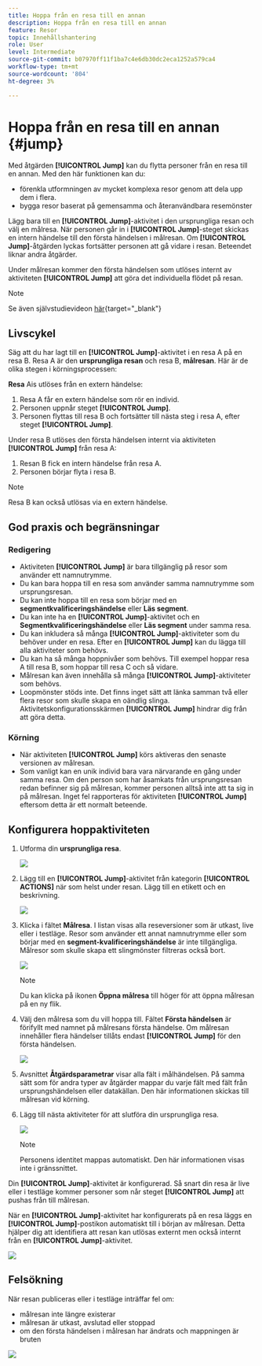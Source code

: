 ```yaml
---
title: Hoppa från en resa till en annan
description: Hoppa från en resa till en annan
feature: Resor
topic: Innehållshantering
role: User
level: Intermediate
source-git-commit: b07970ff11f1ba7c4e6db30dc2eca1252a579ca4
workflow-type: tm+mt
source-wordcount: '804'
ht-degree: 3%

---
```


# Hoppa från en resa till en annan {#jump}

Med åtgärden **[!UICONTROL Jump]** kan du flytta personer från en resa till en annan. Med den här funktionen kan du:

* förenkla utformningen av mycket komplexa resor genom att dela upp dem i flera.
* bygga resor baserat på gemensamma och återanvändbara resemönster

Lägg bara till en **[!UICONTROL Jump]**-aktivitet i den ursprungliga resan och välj en målresa. När personen går in i **[!UICONTROL Jump]**-steget skickas en intern händelse till den första händelsen i målresan. Om **[!UICONTROL Jump]**-åtgärden lyckas fortsätter personen att gå vidare i resan. Beteendet liknar andra åtgärder.

Under målresan kommer den första händelsen som utlöses internt av aktiviteten **[!UICONTROL Jump]** att göra det individuella flödet på resan.

>[!NOTE]
>
>Se även självstudievideon [här](https://experienceleague.adobe.com/docs/journey-orchestration-learn/tutorials/building-a-journey/jumping-to-another-journey.html){target=&quot;_blank&quot;}

## Livscykel

Säg att du har lagt till en **[!UICONTROL Jump]**-aktivitet i en resa A på en resa B. Resa A är den **ursprungliga resan** och resa B, **målresan**.
Här är de olika stegen i körningsprocessen:

**Resa** Ais utlöses från en extern händelse:

1. Resa A får en extern händelse som rör en individ.
1. Personen uppnår steget **[!UICONTROL Jump]**.
1. Personen flyttas till resa B och fortsätter till nästa steg i resa A, efter steget **[!UICONTROL Jump]**.

Under resa B utlöses den första händelsen internt via aktiviteten **[!UICONTROL Jump]** från resa A:

1. Resan B fick en intern händelse från resa A.
1. Personen börjar flyta i resa B.

>[!NOTE]
>
>Resa B kan också utlösas via en extern händelse.

## God praxis och begränsningar

### Redigering

* Aktiviteten **[!UICONTROL Jump]** är bara tillgänglig på resor som använder ett namnutrymme.
* Du kan bara hoppa till en resa som använder samma namnutrymme som ursprungsresan.
* Du kan inte hoppa till en resa som börjar med en **segmentkvalificeringshändelse** eller **Läs segment**.
* Du kan inte ha en **[!UICONTROL Jump]**-aktivitet och en **Segmentkvalificeringshändelse** eller **Läs segment** under samma resa.
* Du kan inkludera så många **[!UICONTROL Jump]**-aktiviteter som du behöver under en resa. Efter en **[!UICONTROL Jump]** kan du lägga till alla aktiviteter som behövs.
* Du kan ha så många hoppnivåer som behövs. Till exempel hoppar resa A till resa B, som hoppar till resa C och så vidare.
* Målresan kan även innehålla så många **[!UICONTROL Jump]**-aktiviteter som behövs.
* Loopmönster stöds inte. Det finns inget sätt att länka samman två eller flera resor som skulle skapa en oändlig slinga. Aktivitetskonfigurationsskärmen **[!UICONTROL Jump]** hindrar dig från att göra detta.

### Körning 

* När aktiviteten **[!UICONTROL Jump]** körs aktiveras den senaste versionen av målresan.
* Som vanligt kan en unik individ bara vara närvarande en gång under samma resa. Om den person som har åsamkats från ursprungsresan redan befinner sig på målresan, kommer personen alltså inte att ta sig in på målresan. Inget fel rapporteras för aktiviteten **[!UICONTROL Jump]** eftersom detta är ett normalt beteende.

## Konfigurera hoppaktiviteten

1. Utforma din **ursprungliga resa**.

   ![](../assets/jump1.png)

1. Lägg till en **[!UICONTROL Jump]**-aktivitet från kategorin **[!UICONTROL ACTIONS]** när som helst under resan. Lägg till en etikett och en beskrivning.

   ![](../assets/jump2.png)

1. Klicka i fältet **Målresa**.
I listan visas alla reseversioner som är utkast, live eller i testläge. Resor som använder ett annat namnutrymme eller som börjar med en **segment-kvalificeringshändelse** är inte tillgängliga. Målresor som skulle skapa ett slingmönster filtreras också bort.

   ![](../assets/jump3.png)

   >[!NOTE]
   >
   >Du kan klicka på ikonen **Öppna målresa** till höger för att öppna målresan på en ny flik.

1. Välj den målresa som du vill hoppa till.
Fältet **Första händelsen** är förifyllt med namnet på målresans första händelse. Om målresan innehåller flera händelser tillåts endast **[!UICONTROL Jump]** för den första händelsen.

   ![](../assets/jump4.png)

1. Avsnittet **Åtgärdsparametrar** visar alla fält i målhändelsen. På samma sätt som för andra typer av åtgärder mappar du varje fält med fält från ursprungshändelsen eller datakällan. Den här informationen skickas till målresan vid körning.
1. Lägg till nästa aktiviteter för att slutföra din ursprungliga resa.

   ![](../assets/jump5.png)


   >[!NOTE]
   >
   >Personens identitet mappas automatiskt. Den här informationen visas inte i gränssnittet.

Din **[!UICONTROL Jump]**-aktivitet är konfigurerad. Så snart din resa är live eller i testläge kommer personer som når steget **[!UICONTROL Jump]** att pushas från till målresan.

När en **[!UICONTROL Jump]**-aktivitet har konfigurerats på en resa läggs en **[!UICONTROL Jump]**-postikon automatiskt till i början av målresan. Detta hjälper dig att identifiera att resan kan utlösas externt men också internt från en **[!UICONTROL Jump]**-aktivitet.

![](../assets/jump7.png)

## Felsökning

När resan publiceras eller i testläge inträffar fel om:
* målresan inte längre existerar
* målresan är utkast, avslutad eller stoppad
* om den första händelsen i målresan har ändrats och mappningen är bruten

![](../assets/jump6.png)

